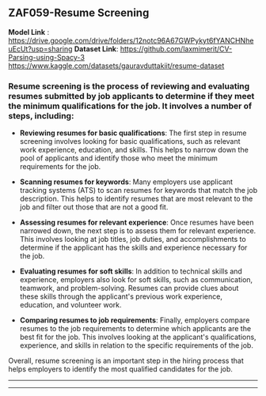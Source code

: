 ## **ZAF059-Resume Screening**

**Model Link** : https://drive.google.com/drive/folders/12notc96A67GWPykyt6fYANCHNheuEcUt?usp=sharing
**Dataset Link**: https://github.com/laxmimerit/CV-Parsing-using-Spacy-3 https://www.kaggle.com/datasets/gauravduttakiit/resume-dataset

### **Resume screening** is the process of reviewing and evaluating resumes submitted by job applicants to determine if they meet the minimum qualifications for the job. It involves a number of steps, including:

* **Reviewing resumes for basic qualifications**: The first step in resume screening involves looking for basic qualifications, such as relevant work experience, education, and skills. This helps to narrow down the pool of applicants and identify those who meet the minimum requirements for the job.

* **Scanning resumes for keywords**: Many employers use applicant tracking systems (ATS) to scan resumes for keywords that match the job description. This helps to identify resumes that are most relevant to the job and filter out those that are not a good fit.

* **Assessing resumes for relevant experience**: Once resumes have been narrowed down, the next step is to assess them for relevant experience. This involves looking at job titles, job duties, and accomplishments to determine if the applicant has the skills and experience necessary for the job.

* **Evaluating resumes for soft skills**: In addition to technical skills and experience, employers also look for soft skills, such as communication, teamwork, and problem-solving. Resumes can provide clues about these skills through the applicant's previous work experience, education, and volunteer work.

* **Comparing resumes to job requirements**: Finally, employers compare resumes to the job requirements to determine which applicants are the best fit for the job. This involves looking at the applicant's qualifications, experience, and skills in relation to the specific requirements of the job.

Overall, resume screening is an important step in the hiring process that helps employers to identify the most qualified candidates for the job.

***
***
